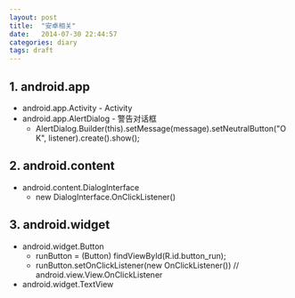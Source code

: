 ```yaml
---
layout: post
title:  "安卓相关"
date:   2014-07-30 22:44:57
categories: diary
tags: draft
---
```


## 1. android.app

* android.app.Activity - Activity
* android.app.AlertDialog - 警告对话框
  - AlertDialog.Builder(this).setMessage(message).setNeutralButton("OK", listener).create().show();

## 2. android.content

* android.content.DialogInterface
  - new DialogInterface.OnClickListener()

## 3. android.widget

* android.widget.Button
  - runButton = (Button) findViewById(R.id.button\_run);
  - runButton.setOnClickListener(new OnClickListener()) // android.view.View.OnClickListener
* android.widget.TextView
